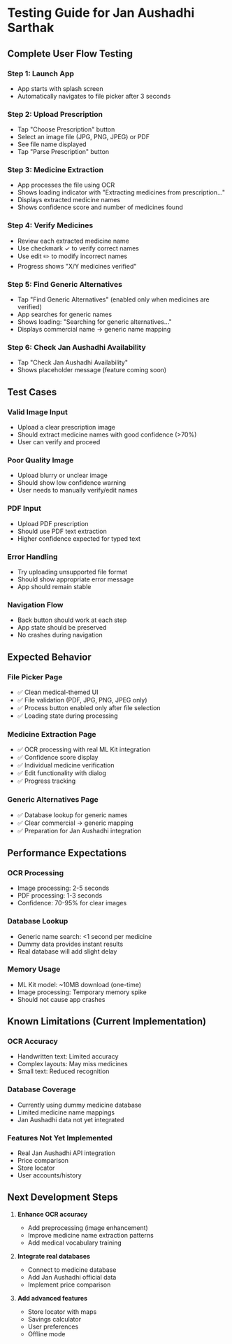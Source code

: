 # Testing Guide for Jan Aushadhi Sarthak

## Complete User Flow Testing

### Step 1: Launch App

- App starts with splash screen
- Automatically navigates to file picker after 3 seconds

### Step 2: Upload Prescription

- Tap "Choose Prescription" button
- Select an image file (JPG, PNG, JPEG) or PDF
- See file name displayed
- Tap "Parse Prescription" button

### Step 3: Medicine Extraction

- App processes the file using OCR
- Shows loading indicator with "Extracting medicines from prescription..."
- Displays extracted medicine names
- Shows confidence score and number of medicines found

### Step 4: Verify Medicines

- Review each extracted medicine name
- Use checkmark ✓ to verify correct names
- Use edit ✏️ to modify incorrect names
- Progress shows "X/Y medicines verified"

### Step 5: Find Generic Alternatives

- Tap "Find Generic Alternatives" (enabled only when medicines are verified)
- App searches for generic names
- Shows loading: "Searching for generic alternatives..."
- Displays commercial name → generic name mapping

### Step 6: Check Jan Aushadhi Availability

- Tap "Check Jan Aushadhi Availability"
- Shows placeholder message (feature coming soon)

## Test Cases

### Valid Image Input

- Upload a clear prescription image
- Should extract medicine names with good confidence (>70%)
- User can verify and proceed

### Poor Quality Image

- Upload blurry or unclear image
- Should show low confidence warning
- User needs to manually verify/edit names

### PDF Input

- Upload PDF prescription
- Should use PDF text extraction
- Higher confidence expected for typed text

### Error Handling

- Try uploading unsupported file format
- Should show appropriate error message
- App should remain stable

### Navigation Flow

- Back button should work at each step
- App state should be preserved
- No crashes during navigation

## Expected Behavior

### File Picker Page

- ✅ Clean medical-themed UI
- ✅ File validation (PDF, JPG, PNG, JPEG only)
- ✅ Process button enabled only after file selection
- ✅ Loading state during processing

### Medicine Extraction Page

- ✅ OCR processing with real ML Kit integration
- ✅ Confidence score display
- ✅ Individual medicine verification
- ✅ Edit functionality with dialog
- ✅ Progress tracking

### Generic Alternatives Page

- ✅ Database lookup for generic names
- ✅ Clear commercial → generic mapping
- ✅ Preparation for Jan Aushadhi integration

## Performance Expectations

### OCR Processing

- Image processing: 2-5 seconds
- PDF processing: 1-3 seconds
- Confidence: 70-95% for clear images

### Database Lookup

- Generic name search: <1 second per medicine
- Dummy data provides instant results
- Real database will add slight delay

### Memory Usage

- ML Kit model: ~10MB download (one-time)
- Image processing: Temporary memory spike
- Should not cause app crashes

## Known Limitations (Current Implementation)

### OCR Accuracy

- Handwritten text: Limited accuracy
- Complex layouts: May miss medicines
- Small text: Reduced recognition

### Database Coverage

- Currently using dummy medicine database
- Limited medicine name mappings
- Jan Aushadhi data not yet integrated

### Features Not Yet Implemented

- Real Jan Aushadhi API integration
- Price comparison
- Store locator
- User accounts/history

## Next Development Steps

1. **Enhance OCR accuracy**

   - Add preprocessing (image enhancement)
   - Improve medicine name extraction patterns
   - Add medical vocabulary training

2. **Integrate real databases**

   - Connect to medicine database
   - Add Jan Aushadhi official data
   - Implement price comparison

3. **Add advanced features**
   - Store locator with maps
   - Savings calculator
   - User preferences
   - Offline mode

